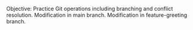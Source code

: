 Objective: Practice Git operations including branching and conflict resolution.
Modification in main branch.
Modification in feature-greeting branch.
